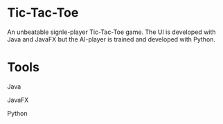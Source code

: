 # Tic-Tac-Toe
An unbeatable signle-player Tic-Tac-Toe game. The UI is developed with Java and JavaFX but the AI-player is trained and developed with Python.

# Tools
Java

JavaFX

Python
